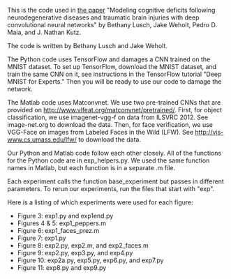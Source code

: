 This is the code used in [the paper](https://arxiv.org/abs/1612.04423) "Modeling cognitive deficits following neurodegenerative diseases and traumatic brain
injuries with deep convolutional neural networks" by Bethany Lusch, Jake Weholt, Pedro D. Maia, and J. Nathan Kutz.

The code is written by Bethany Lusch and Jake Weholt.

The Python code uses TensorFlow and damages a CNN trained on the MNIST dataset. To set up TensorFlow, download the MNIST dataset, and train the same CNN on it, see instructions in the TensorFlow tutorial "Deep MNIST for Experts." Then you will be ready to use our code to damage the network.

The Matlab code uses Matconvnet. We use two pre-trained CNNs that are provided on http://www.vlfeat.org/matconvnet/pretrained/. First, for object classification, we use imagenet-vgg-f on data from ILSVRC 2012. See image-net.org to download the data. Then, for face verification, we use VGG-Face on images from Labeled Faces in the Wild (LFW). See http://vis-www.cs.umass.edu/lfw/ to download the data. 

Our Python and Matlab code follow each other closely. All of the functions for the Python code are in exp_helpers.py. We used the same function names in Matlab, but each function is in a separate .m file. 

Each experiment calls the function base_experiment but passes in different parameters. To rerun our experiments, run the files that start with "exp".

Here is a listing of which experiments were used for each figure:
- Figure 3: exp1.py and exp1end.py
- Figures 4 & 5: exp1_peppers.m
- Figure 6: exp1_faces_prez.m
- Figure 7: exp1.py
- Figure 8: exp2.py, exp2.m, and exp2_faces.m
- Figure 9: exp2.py, exp3.py, and exp4.py
- Figure 10: exp2a.py, exp5.py, exp6.py, and exp7.py
- Figure 11: exp8.py and exp9.py
